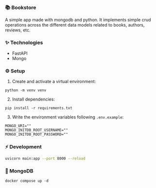 ### 📚 Bookstore
A simple app made with mongodb and python. It implements simple crud operations across the different data models related to books, authors, reviews, etc.

### ✨ Technologies

- FastAPI
- Mongo


### ⚙️ Setup
1. Create and activate a virtual environment:

```
python -m venv venv
```
2. Install dependencies:
```
pip install -r requirements.txt
```

3. Write the environment variables following `.env.example`:
```
MONGO_URI=""
MONGO_INITDB_ROOT_USERNAME=""
MONGO_INITDB_ROOT_PASSWORD=""
``` 

### ⚡️ Development

```bash
uvicorn main:app --port 8000 --reload
```

### 🐋 MongoDB
```
docker compose up -d
```